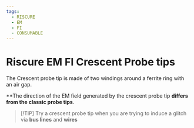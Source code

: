 ```yaml
---
tags:
  - RISCURE
  - EM
  - FI
  - CONSUMABLE
---
```

# Riscure EM FI **Crescent** Probe tips
 
The Crescent probe tip is made of two windings around a ferrite ring with an air gap.

 **The direction of the EM field generated by the crescent probe tip **differs from the classic probe tips**. 

> [!TIP]  Try a crescent probe tip when you are trying to induce a glitch via __bus lines__ and **wires** 
